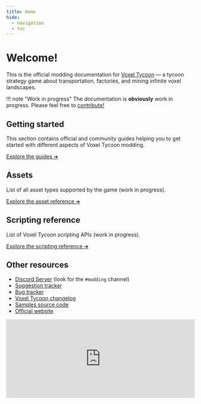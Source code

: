 ```yaml
---
title: Home
hide:
  - navigation
  - toc
---
```


# Welcome!

This is the official modding documentation for [Voxel Tycoon](https://voxeltycoon.xyz) — a tycoon strategy game about transportation, factories, and mining infinite voxel landscapes.

!!! note "Work in progress"
    The documentation is **obviously** work in progress. Please feel free to [contribute!](https://github.com/voxeltycoon/docs)

## Getting started

This section contains official and community guides helping you to get started with different aspects of Voxel Tycoon modding.

[Explore the guides ➔](/guides/basics)

## Assets

List of all asset types supported by the game (work in progress).

[Explore the asset reference ➔](/assets)

## Scripting reference

List of Voxel Tycoon scripting APIs (work in progress).

[Explore the scripting reference ➔](/reference)

## Other resources

- [Discord Server](https://discord.gg/voxeltycoon) (look for the `#modding` channel)
- [Suggestion tracker](https://github.com/voxeltycoon/issues/discussions)
- [Bug tracker](https://github.com/voxeltycoon/issues/issues)
- [Voxel Tycoon changelog](https://voxeltycoon.xyz/changelog)
- [Samples source code](https://github.com/voxeltycoon/mods)
- [Official website](https://voxeltycoon.xyz)

<iframe width="100%" height="210px" class="widget-steam_modal" src="https://store.steampowered.com/widget/732050/" frameborder="0"></iframe>
